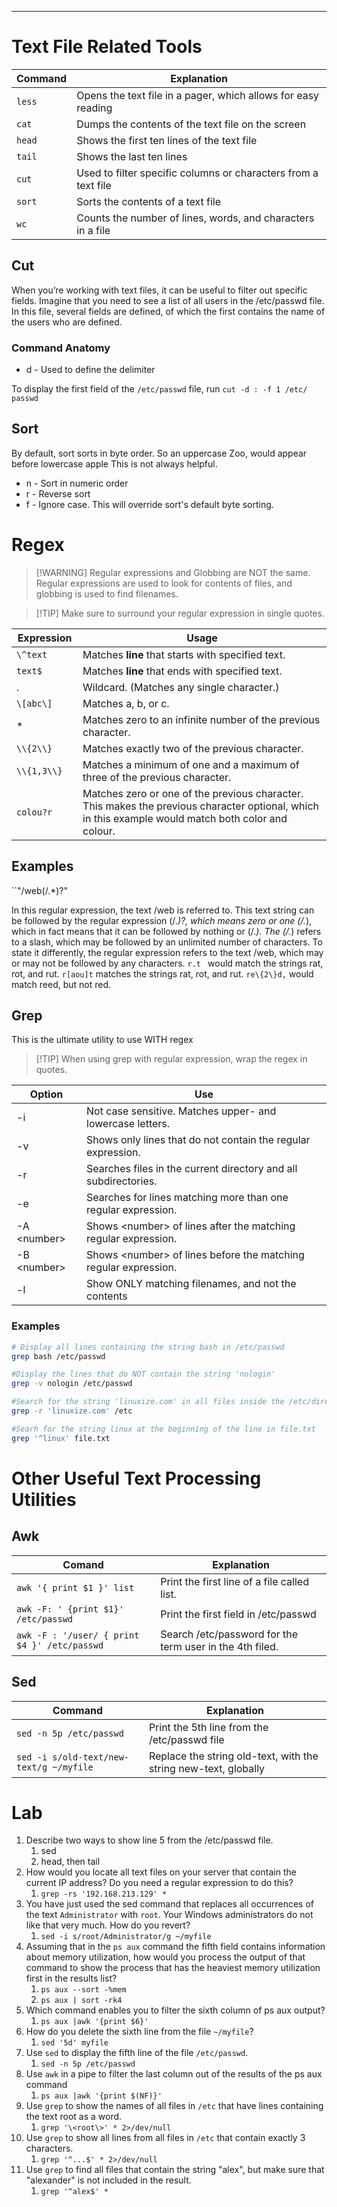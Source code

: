 ****

# Text File Related Tools

| Command | Explanation                                                    |
| ------- | -------------------------------------------------------------- |
| `less`    | Opens the text file in a pager, which allows for easy reading  |
| `cat`     | Dumps the contents of the text file on the screen              |
| `head`    | Shows the first ten lines of the text file                     |
| `tail`    | Shows the last ten lines                                       |
| `cut`     | Used to filter specific columns or characters from a text file |
| `sort`    | Sorts the contents of a text file                              |
| `wc`      | Counts the number of lines, words, and characters in a file    |

## Cut
When you’re working with text files, it can be useful to filter out specific fields. Imagine that you need to see a list of all users in the /etc/passwd file. In this file, several fields are defined, of which the first contains the name of the users who are defined.

### Command Anatomy 
- d - Used to define the delimiter


To display the first field of the `/etc/passwd` file, run `cut -d : -f 1 /etc/ passwd`

## Sort
By default, sort sorts in byte order. So an uppercase Zoo, would appear before lowercase apple This is not always helpful.
- n - Sort in numeric order 
- r - Reverse sort 
- f - Ignore case. This will override sort's default byte sorting. 

# Regex

>[!WARNING] Regular expressions and Globbing are NOT the same. Regular expressions are used to look for contents of files, and globbing is used to find filenames.

>[!TIP] Make sure to surround your regular expression in single quotes.



| Expression | Usage                                                                      |
| ---------- | -------------------------------------------------------------------------- |
| `\^text     `| Matches **line** that starts with specified text.                              |
| `text$  `    | Matches **line** that ends with specified text.                                |
| .          | Wildcard. (Matches any single character.)                                  |
| `\[abc\] `   | Matches a, b, or c.                                                        |
| *          | Matches zero to an infinite number of the previous character.              |
| `\\{2\\} `   | Matches exactly two of the previous character.                             |
| `\\{1,3\\} ` | Matches a minimum of one and a maximum of three of the previous character. |
| `colou?r     `      |              Matches zero or one of the previous character. This makes the previous character optional, which in this example would match both color and colour.                                                              |

## Examples
``"/web(/.*)?"

In this regular expression, the text /web is referred to. This text string can be followed by the regular expression (/.*)?, which means zero or one (/.*), which in fact means that it can be followed by nothing or (/.*). The (/.*) refers to a slash, which may be followed by an unlimited number of characters. To state it differently, the regular expression refers to the text /web, which may or may not be followed by any characters.
`r.t ` would match the strings rat, rot, and rut.
`r[aou]t` matches the strings rat, rot, and rut.
`re\{2\}d,`  would match reed, but not red.

## Grep
This is the ultimate utility to use WITH regex
>[!TIP] When using grep with regular expression, wrap the regex in quotes.


| Option        | Use                                                               |
| ------------- | ----------------------------------------------------------------- |
| -i            | Not case sensitive. Matches upper- and lowercase letters.         |
| -v            | Shows only lines that do not contain the regular expression.      |
| -r            | Searches files in the current directory and all subdirectories.   |
| -e            | Searches for lines matching more than one regular expression.     |
| -A \<number\> | Shows \<number\> of lines after the matching regular expression.  |
| -B \<number\> | Shows \<number\> of lines before the matching regular expression. |
| -l            | Show ONLY matching filenames, and not the contents                                                                  |
### Examples
```bash
# Display all lines containing the string bash in /etc/passwd
grep bash /etc/passwd

#Display the lines that do NOT contain the string 'nologin'
grep -v nologin /etc/passwd

#Search for the string 'linuxize.com' in all files inside the /etc/directory
grep -r 'linuxize.com' /etc

#Searh for the string linux at the beginning of the line in file.txt
grep '^linux' file.txt

```
# Other Useful Text Processing Utilities
## Awk
| Comand                              | Explanation                                 |
| ----------------------------------- | ------------------------------------------- |
| `awk '{ print $1 }' list`           | Print the first line of a file called list. |
| `awk -F: ' {print $1}' /etc/passwd` | Print the first field in /etc/passwd        |
| `awk -F : '/user/ { print $4 }' /etc/passwd`                                     |         Search /etc/password for the term user in the 4th filed.                                     |



## Sed
| Command                               | Explanation                                                     |
| ------------------------------------- | --------------------------------------------------------------- |
| `sed -n 5p /etc/passwd  `               | Print the 5th line from the /etc/passwd file                    |
| `sed -i s/old-text/new-text/g ~/myfile` | Replace the string old-text, with the string new-text, globally |

# Lab
1.  Describe two ways to show line 5 from the /etc/passwd file.
	1. sed
	2. head, then tail
2.  How would you locate all text files on your server that contain the current IP address? Do you need a regular expression to do this?
	1. `grep -rs '192.168.213.129' *`
3.  You have just used the sed command that replaces all occurrences of the text `Administrator` with `root`. Your Windows administrators do not like that very much. How do you revert?
	1. ``sed -i s/root/Administrator/g ~/myfile``
4.  Assuming that in the `ps aux` command the fifth field contains information about memory utilization, how would you process the output of that command to show the process that has the heaviest memory utilization first in the results list?
	1. `ps aux --sort -%mem`
	2. `ps aux | sort -rk4`
5.  Which command enables you to filter the sixth column of ps aux output?
	1. `ps aux |awk '{print $6}'`
6.  How do you delete the sixth line from the file `~/myfile`?
	1. `sed '5d' myfile`
7. Use `sed` to display the fifth line of the file `/etc/passwd`.
	1. `sed -n 5p /etc/passwd`
8. Use `awk` in a pipe to filter the last column out of the results of the ps aux command
	1. `ps aux |awk '{print $(NF)}'`
9. Use `grep` to show the names of all files in `/etc` that have lines containing the text root as a word. 
	1. `grep '\<root\>' * 2>/dev/null`
10. Use `grep` to show all lines from all files in `/etc` that contain exactly 3 characters.
	1. `grep '^...$' * 2>/dev/null`
11. Use `grep` to find all files that contain the string "alex", but make sure that "alexander" is not included in the result. 
	1. `grep '^alex$' *`
	